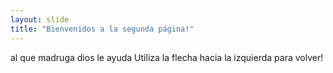 ```yaml
---
layout: slide
title: "Bienvenidos a la segunda página!"
---
```

al que madruga dios le ayuda
Utiliza la flecha hacia la izquierda para volver!
